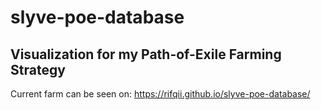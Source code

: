 # slyve-poe-database

## Visualization for my Path-of-Exile Farming Strategy
Current farm can be seen on: https://rifqii.github.io/slyve-poe-database/
